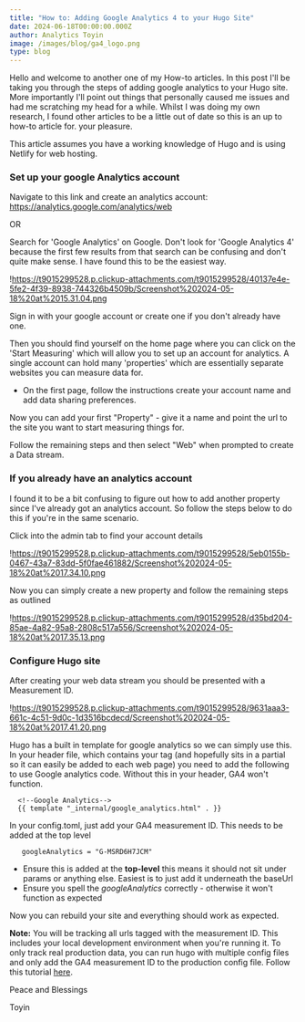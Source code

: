 ```yaml
---
title: "How to: Adding Google Analytics 4 to your Hugo Site"
date: 2024-06-18T00:00:00.000Z
author: Analytics Toyin
image: /images/blog/ga4_logo.png
type: blog
---
```

Hello and welcome to another one of my How-to articles. In this post I'll be taking you through the steps of adding google analytics to your Hugo site. More importantly I'll point out things that personally caused me issues and had me scratching my head for a while. Whilst I was doing my own research, I found other articles to be a little out of date so this is an up to how-to article for. your pleasure.

This article assumes you have a working knowledge of Hugo and is using Netlify for web hosting.

### Set up your google Analytics account

Navigate to this link and create an analytics account: https://analytics.google.com/analytics/web

OR

Search for 'Google Analytics' on Google. Don't look for 'Google Analytics 4' because the first few results from that search can be confusing and don't quite make sense. I have found this to be the easiest way.

!https://t9015299528.p.clickup-attachments.com/t9015299528/40137e4e-5fe2-4f39-8938-744326b4509b/Screenshot%202024-05-18%20at%2015.31.04.png

Sign in with your google account or create one if you don't already have one.

Then you should find yourself on the home page where you can click on the 'Start Measuring' which will allow you to set up an account for analytics. A single account can hold many 'properties' which are essentially separate websites you can measure data for.

- On the first page, follow the instructions create your account name and add data sharing preferences.

Now you can add your first "Property" - give it a name and point the url to the site you want to start measuring things for.

Follow the remaining steps and then select "Web" when prompted to create a Data stream.

### If you already have an analytics account

I found it to be a bit confusing to figure out how to add another property since I've already got an analytics account. So follow the steps below to do this if you're in the same scenario.

Click into the admin tab to find your account details

!https://t9015299528.p.clickup-attachments.com/t9015299528/5eb0155b-0467-43a7-83dd-5f0fae461882/Screenshot%202024-05-18%20at%2017.34.10.png

Now you can simply create a new property and follow the remaining steps as outlined

!https://t9015299528.p.clickup-attachments.com/t9015299528/d35bd204-85ae-4a82-95a8-2808c517a556/Screenshot%202024-05-18%20at%2017.35.13.png

### Configure Hugo site

After creating your web data stream you should be presented with a Measurement ID.

!https://t9015299528.p.clickup-attachments.com/t9015299528/9631aaa3-661c-4c51-9d0c-1d3516bcdecd/Screenshot%202024-05-18%20at%2017.41.20.png

Hugo has a built in template for google analytics so we can simply use this. In your header file, which contains your <head> tag (and hopefully sits in a partial so it can easily be added to each web page) you need to add the following to use Google analytics code. Without this in your header, GA4 won't function.

```
  <!--Google Analytics-->
  {{ template "_internal/google_analytics.html" . }}
```

In your config.toml, just add your GA4 measurement ID. This needs to be added at the top level

```
   googleAnalytics = "G-MSRD6H7JCM"
```
- Ensure this is added at the **top-level** this means it should not sit under params or anything else. Easiest is to just add it underneath the baseUrl
- Ensure you spell the *googleAnalytics* correctly - otherwise it won't function as expected

Now you can rebuild your site and everything should work as expected.

**Note:** You will be tracking all urls tagged with the measurement ID. This includes your local development environment when you're running it. To only track real production data, you can run hugo with multiple config files and only add the GA4 measurement ID to the production config file. Follow this tutorial [here](https://gohugo.io/getting-started/configuration/).

Peace and Blessings 

Toyin
